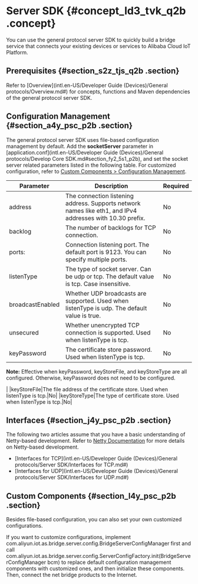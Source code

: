 # Server SDK {#concept_ld3_tvk_q2b .concept}

You can use the general protocol server SDK to quickly build a bridge service that connects your existing devices or services to Alibaba Cloud IoT Platform.

## Prerequisites {#section_s2z_tjs_q2b .section}

Refer to [Overview](intl.en-US/Developer Guide (Devices)/General protocols/Overview.md#) for concepts, functions and Maven dependencies of the general protocol server SDK.

## Configuration Management {#section_a4y_psc_p2b .section}

The general protocol server SDK uses file-based configuration management by default. Add the **socketServer** parameter in [application.conf](intl.en-US/Developer Guide (Devices)/General protocols/Develop Core SDK.md#section_fy2_5s1_p2b), and set the socket server related parameters listed in the following table. For customized configuration, refer to [Custom Components \> Configuration Management](#section_l4y_psc_p2b).

|Parameter|Description|Required|
|---------|-----------|--------|
|address|The connection listening address. Supports network names like eth1, and IPv4 addresses with 10.30 prefix.|No|
|backlog|The number of backlogs for TCP connection.|No|
|ports:|Connection listening port. The default port is 9123. You can specify multiple ports.|No|
|listenType|The type of socket server. Can be udp or tcp. The default value is tcp. Case insensitive.|No|
|broadcastEnabled|Whether UDP broadcasts are supported. Used when listenType is udp. The default value is true.|No|
|unsecured|Whether unencrypted TCP connection is supported. Used when listenType is tcp.|No|
|keyPassword|The certificate store password. Used when listenType is tcp.| No

 **Note:** Effective when keyPassword, keyStoreFile, and keyStoreType are all configured. Otherwise, keyPassword does not need to be configured.

 |
|keyStoreFile|The file address of the certificate store. Used when listenType is tcp.|No|
|keyStoreType|The type of certificate store. Used when listenType is tcp.|No|

## Interfaces {#section_j4y_psc_p2b .section}

The following two articles assume that you have a basic understanding of Netty-based development. Refer to [Netty Documentation](https://netty.io/wiki/user-guide-for-4.x.html) for more details on Netty-based development.

-   [Interfaces for TCP](intl.en-US/Developer Guide (Devices)/General protocols/Server SDK/Interfaces for TCP.md#)
-   [Interfaces for UDP](intl.en-US/Developer Guide (Devices)/General protocols/Server SDK/Interfaces for UDP.md#)

## Custom Components {#section_l4y_psc_p2b .section}

Besides file-based configuration, you can also set your own customized configurations.

If you want to customize configurations, implement com.aliyun.iot.as.bridge.server.config.BridgeServerConfigManager first and call com.aliyun.iot.as.bridge.server.config.ServerConfigFactory.init\(BridgeServerConfigManager bcm\) to replace default configuration management components with customized ones, and then initialize these components. Then, connect the net bridge products to the Internet.

